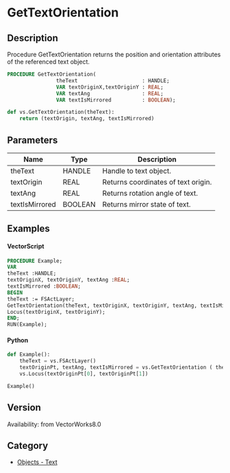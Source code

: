 # GetTextOrientation

## Description
Procedure GetTextOrientation returns the position and orientation attributes of the referenced text object.

```pascal
PROCEDURE GetTextOrientation(
				theText                     : HANDLE;
				VAR textOriginX,textOriginY : REAL;
				VAR textAng                 : REAL;
				VAR textIsMirrored          : BOOLEAN);
```

```python
def vs.GetTextOrientation(theText):
    return (textOrigin, textAng, textIsMirrored)
```

## Parameters
|Name|Type|Description|
|---|---|---|
|theText|HANDLE|Handle to text object.|
|textOrigin|REAL|Returns coordinates of text origin.|
|textAng|REAL|Returns rotation angle of text.|
|textIsMirrored|BOOLEAN|Returns mirror state of text.|

## Examples
#### VectorScript ####
```pascal
PROCEDURE Example;
VAR
theText :HANDLE;
textOriginX, textOriginY, textAng :REAL;
textIsMirrored :BOOLEAN;
BEGIN
theText := FSActLayer;
GetTextOrientation(theText, textOriginX, textOriginY, textAng, textIsMirrored);
Locus(textOriginX, textOriginY);
END;
RUN(Example);
```
#### Python ####
```python
def Example():
	theText = vs.FSActLayer()
	textOriginPt, textAng, textIsMirrored = vs.GetTextOrientation ( theText )
	vs.Locus(textOriginPt[0], textOriginPt[1])

Example()
```

## Version
Availability: from VectorWorks8.0

## Category
* [Objects - Text](../Categories/Objects%20-%20Text.md)
